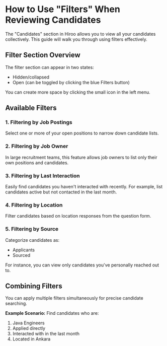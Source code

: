 # How to Use "Filters" When Reviewing Candidates

The "Candidates" section in Hiroo allows you to view all your candidates collectively. This guide will walk you through using filters effectively.

## Filter Section Overview

The filter section can appear in two states:
- Hidden/collapsed
- Open (can be toggled by clicking the blue Filters button)

You can create more space by clicking the small icon in the left menu.

## Available Filters

### 1. Filtering by Job Postings

Select one or more of your open positions to narrow down candidate lists.

### 2. Filtering by Job Owner

In large recruitment teams, this feature allows job owners to list only their own positions and candidates.

### 3. Filtering by Last Interaction

Easily find candidates you haven't interacted with recently. For example, list candidates active but not contacted in the last month.

### 4. Filtering by Location

Filter candidates based on location responses from the question form.

### 5. Filtering by Source

Categorize candidates as:
- Applicants
- Sourced

For instance, you can view only candidates you've personally reached out to.

## Combining Filters

You can apply multiple filters simultaneously for precise candidate searching. 

**Example Scenario:**
Find candidates who are:
1. Java Engineers
2. Applied directly
3. Interacted with in the last month
4. Located in Ankara
